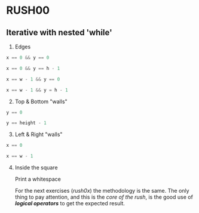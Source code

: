 # RUSH00
## Iterative with nested 'while'

1. Edges
```c 
x == 0 && y == 0
```

```c
x == 0 && y == h - 1
```

```c
x == w - 1 && y == 0
```

```c
x == w - 1 && y = h - 1
```

2. Top & Bottom "walls"
```c
y == 0
```

```c
y == height - 1
```

3. Left & Right "walls"
```c
x == 0
```

```c
x == w - 1
```

4. Inside the square

   Print a whitespace

   For the next exercises (*rush0x*) the methodology is the same. The only thing to pay attention, and this is the *core of the rush*, is the good use of **_logical operators_** to get the expected result.
